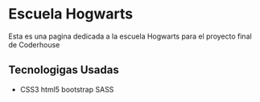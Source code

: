 <h1>Escuela Hogwarts</h1>
<p>Esta es una pagina dedicada a la escuela Hogwarts para el proyecto final de Coderhouse<p>
<h2>Tecnologigas Usadas</h2>
<ul>
<li>
    CSS3
    html5
    bootstrap
    SASS
</ul>